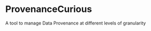 ProvenanceCurious
=================

A tool to manage Data Provenance at different levels of granularity
